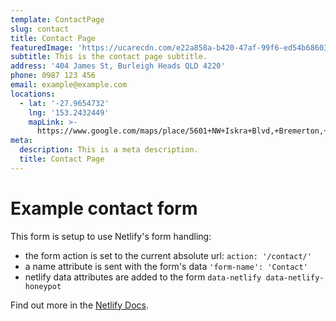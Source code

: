 ```yaml
---
template: ContactPage
slug: contact
title: Contact Page
featuredImage: 'https://ucarecdn.com/e22a858a-b420-47af-99f6-ed54b6860333/'
subtitle: This is the contact page subtitle.
address: '404 James St, Burleigh Heads QLD 4220'
phone: 0987 123 456
email: example@example.com
locations:
  - lat: '-27.9654732'
    lng: '153.2432449'
    mapLink: >-
      https://www.google.com/maps/place/5601+NW+Iskra+Blvd,+Bremerton,+WA+98312/@47.6271915,-122.7272166,17z/data=!3m1!4b1!4m5!3m4!1s0x5490306727b93899:0x49421dc2dbb9ff62!8m2!3d47.6271879!4d-122.725028
meta:
  description: This is a meta description.
  title: Contact Page
---
```


# Example contact form

This form is setup to use Netlify's form handling:

- the form action is set to the current absolute url: `action: '/contact/'`
- a name attribute is sent with the form's data `'form-name': 'Contact'`
- netlify data attributes are added to the form `data-netlify data-netlify-honeypot`

Find out more in the [Netlify Docs](https://www.netlify.com/docs/form-handling/).
